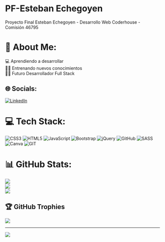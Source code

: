# PF-Esteban Echegoyen
Proyecto Final Esteban Echegoyen - Desarrollo Web Coderhouse - Comisión 46795 

# 💫 About Me:
💻 Aprendiendo a desarrollar<br>🏋️‍♀️ Entrenando nuevos conocimientos<br>👨‍🎓 Futuro Desarrollador Full Stack


## 🌐 Socials:
[![LinkedIn](https://img.shields.io/badge/LinkedIn-%230077B5.svg?logo=linkedin&logoColor=white)](https://linkedin.com/in/https://www.linkedin.com/in/esteban-agust%C3%ADn-echegoyen-b70531239) 

# 💻 Tech Stack:
![CSS3](https://img.shields.io/badge/css3-%231572B6.svg?style=for-the-badge&logo=css3&logoColor=white) ![HTML5](https://img.shields.io/badge/html5-%23E34F26.svg?style=for-the-badge&logo=html5&logoColor=white) ![JavaScript](https://img.shields.io/badge/javascript-%23323330.svg?style=for-the-badge&logo=javascript&logoColor=%23F7DF1E) ![Bootstrap](https://img.shields.io/badge/bootstrap-%23563D7C.svg?style=for-the-badge&logo=bootstrap&logoColor=white) ![jQuery](https://img.shields.io/badge/jquery-%230769AD.svg?style=for-the-badge&logo=jquery&logoColor=white) ![GitHub](https://img.shields.io/badge/GitHub-%23121011.svg?style=for-the-badge&logo=github&logoColor=white) ![SASS](https://img.shields.io/badge/SASS-hotpink.svg?style=for-the-badge&logo=SASS&logoColor=white) ![Canva](https://img.shields.io/badge/Canva-%2300C4CC.svg?style=for-the-badge&logo=Canva&logoColor=white) ![GIT](https://img.shields.io/badge/Git-fc6d26?style=for-the-badge&logo=git&logoColor=white)
# 📊 GitHub Stats:
![](https://github-readme-stats.vercel.app/api?username=EstebanEcheOk&theme=onedark&hide_border=false&include_all_commits=false&count_private=false)<br/>
![](https://github-readme-streak-stats.herokuapp.com/?user=EstebanEcheOk&theme=onedark&hide_border=false)<br/>
![](https://github-readme-stats.vercel.app/api/top-langs/?username=EstebanEcheOk&theme=onedark&hide_border=false&include_all_commits=false&count_private=false&layout=compact)

## 🏆 GitHub Trophies
![](https://github-profile-trophy.vercel.app/?username=EstebanEcheOk&theme=radical&no-frame=false&no-bg=true&margin-w=4)

---
[![](https://visitcount.itsvg.in/api?id=EstebanEcheOk&icon=0&color=0)](https://visitcount.itsvg.in)

<!-- Proudly created with GPRM ( https://gprm.itsvg.in ) -->
